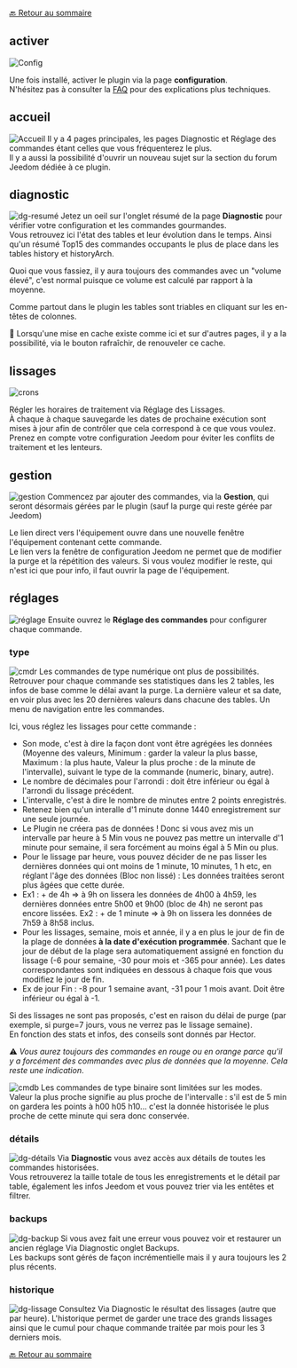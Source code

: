 [🔙 Retour au sommaire](index.md)

## activer
![Config](img/conf.png)

Une fois installé, activer le plugin via la page **configuration**.  
N'hésitez pas à consulter la [FAQ](faq.md) pour des explications plus techniques.

## accueil
![Accueil](img/acc.png)
Il y a 4 pages principales, les pages Diagnostic et Réglage des commandes étant celles que vous fréquenterez le plus.  
Il y a aussi la possibilité d'ouvrir un nouveau sujet sur la section du forum Jeedom dédiée à ce plugin.

## diagnostic
![dg-resumé](img/dg-res.png)
Jetez un oeil sur l'onglet résumé de la page **Diagnostic** pour vérifier votre configuration et les commandes gourmandes.  
Vous retrouvez ici l'état des tables et leur évolution dans le temps. Ainsi qu'un résumé Top15 des commandes occupants le plus de place dans les tables history et historyArch.

Quoi que vous fassiez, il y aura toujours des commandes avec un "volume élevé", c'est normal puisque ce volume est calculé par rapport à la moyenne.

Comme partout dans le plugin les tables sont triables en cliquant sur les en-têtes de colonnes.
  
🧠 Lorsqu'une mise en cache existe comme ici et sur d'autres pages, il y a la possibilité, via le bouton rafraîchir, de renouveler ce cache.

## lissages
![crons](img/crons.png)

Régler les horaires de traitement via Réglage des Lissages.  
À chaque à chaque sauvegarde les dates de prochaine exécution sont mises à jour afin de contrôler que cela correspond à ce que vous voulez. Prenez en compte votre configuration Jeedom pour éviter les conflits de traitement et les lenteurs.

## gestion
![gestion](img/gestion.png)
Commencez par ajouter des commandes, via la **Gestion**, qui seront désormais gérées par le plugin (sauf la purge qui reste gérée par Jeedom)

Le lien direct vers l'équipement ouvre dans une nouvelle fenêtre l'équipement contenant cette commande.  
Le lien vers la fenêtre de configuration Jeedom ne permet que de modifier la purge et la répétition des valeurs. Si vous voulez modifier le reste, qui n'est ici que pour info, il faut ouvrir la page de l'équipement.

## réglages
![réglage](img/regl.png)
Ensuite ouvrez le **Réglage des commandes** pour configurer chaque commande.

### type
![cmdr](img/cmdr.png)
Les commandes de type numérique ont plus de possibilités.
Retrouver pour chaque commande ses statistiques dans les 2 tables, les infos de base comme le délai avant la purge. La dernière valeur et sa date, en voir plus avec les 20 dernières valeurs dans chacune des tables. Un menu de navigation entre les commandes.

Ici, vous réglez les lissages pour cette commande :
- Son mode, c'est à dire la façon dont vont être agrégées les données (Moyenne des valeurs, Minimum : garder la valeur la plus basse, Maximum : la plus haute, Valeur la plus proche : de la minute de l'intervalle), suivant le type de la commande (numeric, binary, autre). 
- Le nombre de décimales pour l'arrondi : doit être inférieur ou égal à l'arrondi du lissage précédent. 
- L'intervalle, c'est à dire le nombre de minutes entre 2 points enregistrés. 
 - Retenez bien qu'un interalle d'1 minute donne 1440 enregistrement sur une seule journée. 
 - Le Plugin ne créera pas de données ! Donc si vous avez mis un intervalle par heure à 5 Min vous ne pouvez pas mettre un intervalle d'1 minute pour semaine, il sera forcément au moins égal à 5 Min ou plus.
- Pour le lissage par heure, vous pouvez décider de ne pas lisser les dernières données qui ont moins de 1 minute, 10 minutes, 1 h etc, en réglant l'âge des données (Bloc non lissé) : Les données traitées seront plus âgées que cette durée. 
 - Ex1 : + de 4h => à 9h on lissera les données de 4h00 à 4h59, les dernières données entre 5h00 et 9h00 (bloc de 4h) ne seront pas encore lissées. Ex2 : + de 1 minute => à 9h on lissera les données de 7h59 à 8h58 inclus.
- Pour les lissages, semaine, mois et année, il y a en plus le jour de fin de la plage de données **à la date d'exécution programmée**. Sachant que le jour de début de la plage sera automatiquement assigné en fonction du lissage (-6 pour semaine, -30 pour mois et -365 pour année). Les dates correspondantes sont indiquées en dessous à chaque fois que vous modifiez le jour de fin. 
 - Ex de jour Fin : -8 pour 1 semaine avant, -31 pour 1 mois avant. Doit être inférieur ou égal à -1.

Si des lissages ne sont pas proposés, c'est en raison du délai de purge (par exemple, si purge=7 jours, vous ne verrez pas le lissage semaine).  
En fonction des stats et infos, des conseils sont donnés par Hector.

⚠️ *Vous aurez toujours des commandes en rouge ou en orange parce qu'il y a forcément des commandes avec plus de données que la moyenne. Cela reste une indication*.

![cmdb](img/cmdb.png)
Les commandes de type binaire sont limitées sur les modes.  
Valeur la plus proche signifie au plus proche de l'intervalle : s'il est de 5 min on gardera les points à h00 h05 h10... c'est la donnée historisée le plus proche de cette minute qui sera donc conservée.

### détails
![dg-détails](img/dg-det.png)
Via **Diagnostic** vous avez accès aux détails de toutes les commandes historisées.  
Vous retrouverez la taille totale de tous les enregistrements et le détail par table, également les infos Jeedom et vous pouvez trier via les entêtes et filtrer.

### backups
![dg-backup](img/dg-back.png)
Si vous avez fait une erreur vous pouvez voir et restaurer un ancien réglage Via Diagnostic onglet Backups.  
Les backups sont gérés de façon incrémentielle mais il y aura toujours les 2 plus récents.

### historique
![dg-lissage](img/dg-liss.png)
Consultez Via Diagnostic le résultat des lissages (autre que par heure). L'historique permet de garder une trace des grands lissages ainsi que le cumul pour chaque commande traitée par mois pour les 3 derniers mois.

[🔙 Retour au sommaire](index.md)